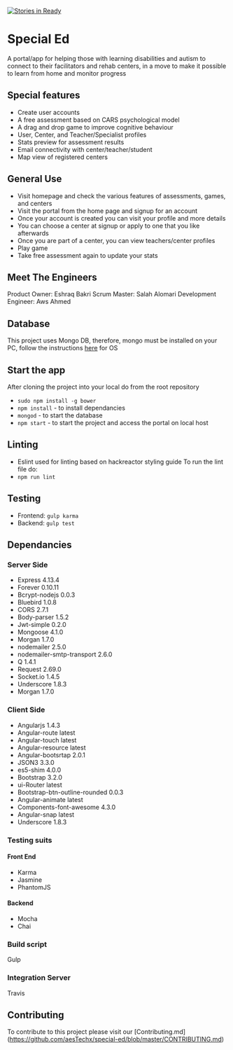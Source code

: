 [![Stories in Ready](https://badge.waffle.io/aesTechx/special-ed.png?label=ready&title=Ready)](https://waffle.io/aesTechx/special-ed)
# Special Ed
A portal/app for helping those with learning disabilities and autism to connect to their facilitators and rehab centers, in a move to make it possible to learn from home and monitor progress

## Special features

* Create user accounts
* A free assessment based on CARS psychological model
* A drag and drop game to improve cognitive behaviour
* User, Center, and Teacher/Specialist profiles
* Stats preview for assessment results
* Email connectivity with center/teacher/student
* Map view of registered centers

## General Use
* Visit homepage and check the various features of assessments, games, and centers
* Visit the portal from the home page and signup for an account
* Once your account is created you can visit your profile and more details
* You can choose a center at signup or apply to one that you like afterwards
* Once you are part of a center, you can view teachers/center profiles
* Play game
* Take free assessment again to update your stats

## Meet The Engineers
Product Owner: Eshraq Bakri
Scrum Master: Salah Alomari
Development Engineer: Aws Ahmed

## Database
This project uses Mongo DB, therefore, mongo must be installed on your PC, follow the instructions [here](https://docs.mongodb.com/manual/tutorial/install-mongodb-on-os-x/) for OS

## Start the app
After cloning the project into your local do from the root repository
* ```sudo npm install -g bower ```
* ```npm install```   - to install dependancies
* ```mongod```    - to start the database
* ```npm start```   - to start the project and access the portal on local host

## Linting
* Eslint used for linting based on hackreactor styling guide
To run the lint file do:
* ```npm run lint```

## Testing
* Frontend:    ```gulp karma```
* Backend:   ```gulp test```

## Dependancies
### Server Side
* Express 4.13.4
* Forever 0.10.11
* Bcrypt-nodejs 0.0.3
* Bluebird 1.0.8
* CORS 2.7.1
* Body-parser 1.5.2
* Jwt-simple 0.2.0
* Mongoose 4.1.0
* Morgan 1.7.0
* nodemailer 2.5.0
* nodemailer-smtp-transport 2.6.0
* Q 1.4.1
* Request 2.69.0
* Socket.io 1.4.5
* Underscore 1.8.3
* Morgan 1.7.0

### Client Side
* Angularjs 1.4.3
* Angular-route latest
* Angular-touch latest
* Angular-resource latest
* Angular-bootsrtap 2.0.1
* JSON3 3.3.0
* es5-shim 4.0.0
* Bootstrap 3.2.0
* ui-Router latest
* Bootstrap-btn-outline-rounded 0.0.3
* Angular-animate latest
* Components-font-awesome 4.3.0
* Angular-snap latest
* Underscore 1.8.3

### Testing suits
#### Front End
* Karma
* Jasmine
* PhantomJS

#### Backend
* Mocha
* Chai

### Build script
Gulp

### Integration Server
Travis

## Contributing
To contribute to this project please visit our [Contributing.md] (https://github.com/aesTechx/special-ed/blob/master/CONTRIBUTING.md)
